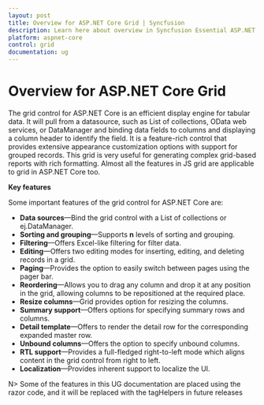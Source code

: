```yaml
---
layout: post
title: Overview for ASP.NET Core Grid | Syncfusion
description: Learn here about overview in Syncfusion Essential ASP.NET Core Grid Control, its elements, and more.
platform: aspnet-core
control: grid
documentation: ug
---
```

# Overview for ASP.NET Core Grid

The grid control for ASP.NET Core is an efficient display engine for tabular data. It will pull from a datasource, such as List of collections, OData web services, or DataManager and binding data fields to columns and displaying a column header to identify the field. It is a feature-rich control that provides extensive appearance customization options with support for grouped records. This grid is very useful for generating complex grid-based reports with rich formatting. Almost all the features in JS grid are applicable to grid in ASP.NET Core too.

**Key features**

Some important features of the grid control for ASP.NET Core are:

* **Data sources**—Bind the grid control with a List of collections or ej.DataManager.
* **Sorting and grouping**—Supports __n__ levels of sorting and grouping.
* **Filtering**—Offers Excel-like filtering for filter data.
* **Editing**—Offers two editing modes for inserting, editing, and deleting records in a grid.
* **Paging**—Provides the option to easily switch between pages using the pager bar.
* **Reordering**—Allows you to drag any column and drop it at any position in the grid, allowing columns to be repositioned at the required place.
* **Resize columns**—Grid provides option for resizing the columns.
* **Summary support**—Offers options for specifying summary rows and columns.
* **Detail template**—Offers to render the detail row for the corresponding expanded master row.
* **Unbound columns**—Offers the option to specify unbound columns.
* **RTL support**—Provides a full-fledged right-to-left mode which aligns content in the grid control from right to left.
* **Localization**—Provides inherent support to localize the UI.

N> Some of the features in this UG documentation are placed using the razor code, and it will be replaced with the tagHelpers in future releases